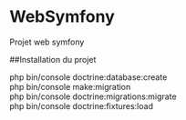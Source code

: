 # WebSymfony
Projet web symfony

##Installation du projet

php bin/console doctrine:database:create  
php bin/console make:migration  
php bin/console doctrine:migrations:migrate  
php bin/console doctrine:fixtures:load
